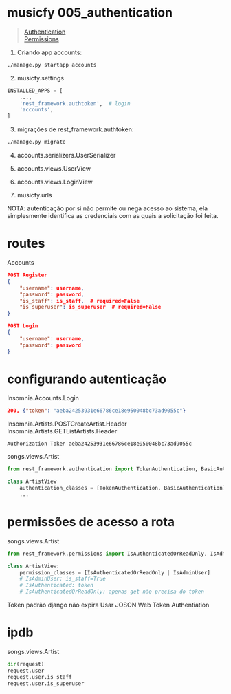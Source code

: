 # musicfy 005_authentication

> [Authentication](https://www.django-rest-framework.org/api-guide/authentication/#authentication)  
> [Permissions](https://www.django-rest-framework.org/api-guide/permissions/)

1. Criando app accounts:

```sh
./manage.py startapp accounts
```

2. musicfy.settings

```py
INSTALLED_APPS = [
    ...,
    'rest_framework.authtoken',  # login
    'accounts',
]
```

3. migrações de rest_framework.authtoken:

```sh
./manage.py migrate
```

4. accounts.serializers.UserSerializer
1. accounts.views.UserView
1. accounts.views.LoginView

1. musicfy.urls

NOTA: autenticação por si não permite ou nega acesso ao sistema, ela simplesmente identifica as credenciais com as quais a solicitação foi feita.

# routes

Accounts

```json
POST Register
{
	"username": username,
	"password": password,
	"is_staff": is_staff,  # required=False
	"is_superuser": is_superuser  # required=False
}
```

```json
POST Login
{
	"username": username,
	"password": password
}
```

# configurando autenticação

Insomnia.Accounts.Login

```json
200, {"token": "aeba24253931e66786ce18e950048bc73ad9055c"}
```

Insomnia.Artists.POSTCreateArtist.Header  
Insomnia.Artists.GETListArtists.Header

```
Authorization Token aeba24253931e66786ce18e950048bc73ad9055c
```

songs.views.Artist

```py
from rest_framework.authentication import TokenAuthentication, BasicAuthentication

class ArtistView
    authentication_classes = [TokenAuthentication, BasicAuthentication]
    ...
```

# permissões de acesso a rota

songs.views.Artist

```py
from rest_framework.permissions import IsAuthenticatedOrReadOnly, IsAdminUser

class ArtistView:
    permission_classes = [IsAuthenticatedOrReadOnly | IsAdminUser]
    # IsAdminUser: is_staff=True
    # IsAuthenticated: token
    # IsAuthenticatedOrReadOnly: apenas get não precisa do token
```

Token padrão django não expira
Usar JOSON Web Token Authentiation

# ipdb

songs.views.Artist

```py
dir(request)
request.user
request.user.is_staff
request.user.is_superuser
```

